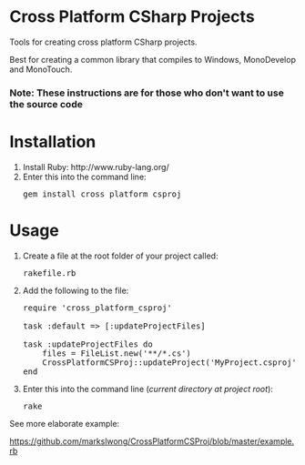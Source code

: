 Cross Platform CSharp Projects
==============================

Tools for creating cross platform CSharp projects.

Best for creating a common library that compiles to Windows, MonoDevelop and MonoTouch.

<h3>Note: These instructions are for those who don't want to use the source code</h3>

Installation
============

<ol>
<li>Install Ruby: http://www.ruby-lang.org/</li>
<li>Enter this into the command line: 

<pre>gem install cross_platform_csproj</pre></li>
</ol>

Usage
=====

<ol>
<li>Create a file at the root folder of your project called: 

<pre>rakefile.rb</pre></li>
<li>Add the following to the file: 

<pre>require 'cross_platform_csproj'

task :default => [:updateProjectFiles]

task :updateProjectFiles do
    files = FileList.new('**/*.cs')
    CrossPlatformCSProj::updateProject('MyProject.csproj', files)
end</pre></li>
<li>Enter this into the command line (<i>current directory at project root</i>): 

<pre>rake</pre></li>
</ol>

See more elaborate example:

  https://github.com/markslwong/CrossPlatformCSProj/blob/master/example.rb
